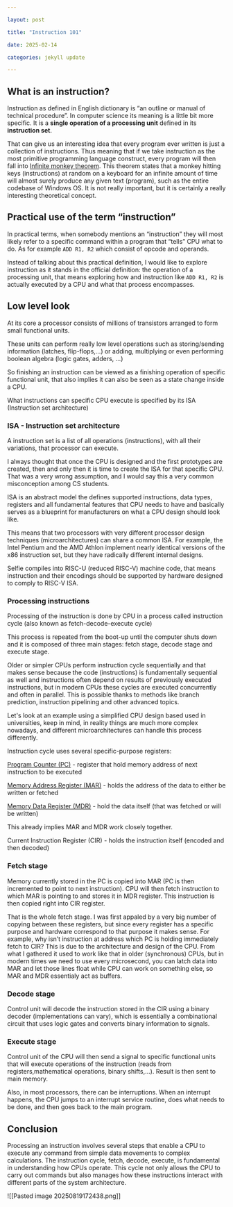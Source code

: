 ```yaml
---

layout: post

title: "Instruction 101"

date: 2025-02-14

categories: jekyll update

---
```

## What is an instruction?
  
Instruction as defined in English dictionary is “an outline or manual of technical procedure”. In computer science its meaning is a little bit more specific. It is a **single operation of a processing unit** defined in its **instruction set**.

That can give us an interesting idea that every program ever written is just a collection of instructions. Thus meaning that if we take instruction as the most primitive programming language construct, every program will then fall into [Infinite monkey theorem](https://en.wikipedia.org/wiki/Infinite_monkey_theorem). This theorem states that a monkey hitting keys (instructions) at random on a keyboard for an infinite amount of time will almost surely produce any given text (program), such as the entire codebase of Windows OS. It is not really important, but it is certainly a really interesting theoretical concept.

## Practical use of the term “instruction”
In practical terms, when somebody mentions an “instruction” they will most likely refer to a specific command within a program that “tells” CPU what to do. As for example `ADD R1, R2` which consist of opcode and operands.

Instead of talking about this practical definition, I would like to explore instruction as it stands in the official definition: the operation of a processing unit, that means exploring how and instruction like `ADD R1, R2` is actually executed by a CPU and what that process encompasses.
## Low level look
At its core a processor consists of millions of transistors arranged to form small functional units.

These units can perform really low level operations such as storing/sending information (latches, flip-flops,…) or adding, multiplying or even performing boolean algebra (logic gates, adders, …)

So finishing an instruction can be viewed as a finishing operation of specific functional unit, that also implies it can also be seen as a state change inside a CPU.

What instructions can specific CPU execute is specified by its ISA (Instruction set architecture)
### ISA - Instruction set architecture
A instruction set is a list of all operations (instructions), with all their variations, that processor can execute.

I always thought that once the CPU is designed and the first prototypes are created, then and only then it is time to create the ISA for that specific CPU. That was a very wrong assumption, and I would say this a very common misconception among CS students.

ISA is an abstract model the defines supported instructions, data types, registers and all fundamental features that CPU needs to have and basically serves as a blueprint for manufacturers on what a CPU design should look like.

This means that two processors with very different processor design techniques (microarchitectures) can share a common ISA. For example, the Intel Pentium and the AMD Athlon implement nearly identical versions of the x86 instruction set, but they have radically different internal designs.

Selfie compiles into RISC-U (reduced RISC-V) machine code, that means instruction and their encodings should be supported by hardware designed to comply to RISC-V ISA.

### Processing instructions
Processing of the instruction is done by CPU in a process called instruction cycle (also known as fetch-decode-execute cycle)

This process is repeated from the boot-up until the computer shuts down and it is composed of three main stages: fetch stage, decode stage and execute stage.

Older or simpler CPUs perform instruction cycle sequentially and that makes sense because the code (instructions) is fundamentally sequential as well and instructions often depend on results of previously executed instructions, but in modern CPUs these cycles are executed concurrently and often in parallel. This is possible thanks to methods like branch prediction, instruction pipelining and other advanced topics.

Let's look at an example using a simplified CPU design based used in universities, keep in mind, in reality things are much more complex nowadays, and different microarchitectures can handle this process differently.

Instruction cycle uses several specific-purpose registers:

<ins>Program Counter (PC)</ins> - register that hold memory address of next instruction to be executed

<ins>Memory Address Register (MAR)</ins> - holds the address of the data to either be written or fetched

<ins>Memory Data Register (MDR)</ins> - hold the data itself (that was fetched or will be written)

This already implies MAR and MDR work closely together.

Current Instruction Register (CIR) - holds the instruction itself (encoded and then decoded)
### Fetch stage
Memory currently stored in the PC is copied into MAR (PC is then incremented to point to next instruction). CPU will then fetch instruction to which MAR is pointing to and stores it in MDR register. This instruction is then copied right into CIR register.

That is the whole fetch stage. I was first appaled by a very big number of copying between these registers, but since every register has a specific purpose and hardware correspond to that purpose it makes sense. For example, why isn’t instruction at address which PC is holding immediately fetch to CIR? This is due to the architecture and design of the CPU. From what I gathered it used to work like that in older (synchronous) CPUs, but in modern times we need to use every microsecond, you can latch data into MAR and let those lines float while CPU can work on something else, so MAR and MDR essentialy act as buffers.

### Decode stage
Control unit will decode the instruction stored in the CIR using a binary decoder (implementations can vary), which is essentially a combinational circuit that uses logic gates and converts binary information to signals.

### Execute stage
Control unit of the CPU will then send a signal to specific functional units that will execute operations of the instruction (reads from registers,mathematical operations, binary shifts,…). Result is then sent to main memory.

Also, in most processors, there can be interruptions. When an interrupt happens, the CPU jumps to an interrupt service routine, does what needs to be done, and then goes back to the main program.
## Conclusion
Processing an instruction involves several steps that enable a CPU to execute any command from simple data movements to complex calculations. The instruction cycle, fetch, decode, execute, is fundamental in understanding how CPUs operate. This cycle not only allows the CPU to carry out commands but also manages how these instructions interact with different parts of the system architecture.

![[Pasted image 20250819172438.png]]